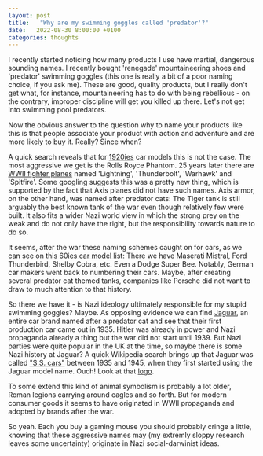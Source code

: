 ```yaml
---
layout: post
title:   "Why are my swimming goggles called 'predator'?"
date:   2022-08-30 8:00:00 +0100
categories: thoughts
---
```


I recently started noticing how many products I use have martial, dangerous sounding names. I recently bought 'renegade' mountaineering shoes and 'predator' swimming goggles (this one is really a bit of a poor naming choice, if you ask me). These are good, quality products, but I really don't get what, for instance, mountaineering has to do with being rebellious - on the contrary, improper discipline will get you killed up there. Let's not get into swimming pool predators.

Now the obvious answer to the question why to name your products like this is that people associate your product with action and adventure and are more likely to buy it. Really? Since when? 

A quick search reveals that for [1920ies](https://www.supercars.net/blog/cars-by-decade/1920s-cars/) car models this is not the case. The most aggressive we get is the Rolls Royce Phantom. 25 years later there are [WWII fighter planes](https://en.wikipedia.org/wiki/List_of_aircraft_of_World_War_II) named 'Lightning', 'Thunderbolt', 'Warhawk' and 'Spitfire'. Some googling suggests this was a pretty new thing, which is supported by the fact that Axis planes did not have such names. Axis armor, on the other hand, was named after predator cats: The Tiger tank is still arguably the best known tank of the war even though relatively few were built. It also fits a wider Nazi world view in which the strong prey on the weak and do not only have the right, but the responsibility towards nature to do so.

It seems, after the war these naming schemes caught on for cars, as we can see on this [60ies car model list](https://www.supercars.net/blog/cars-by-decade/1960s-cars/): There we have Maserati Mistral, Ford Thunderbird, Shelby Cobra, etc. Even a Dodge Super Bee. Notably, German car makers went back to numbering their cars. Maybe, after creating several predator cat themed tanks, companies like Porsche did not want to draw to much attention to that history.

So there we have it - is Nazi ideology ultimately responsible for my stupid swimming goggles? Maybe. As opposing evidence we can find [Jaguar](https://en.wikipedia.org/wiki/Jaguar_Cars), an entire car brand named after a predator cat and see that their first production car came out in 1935. Hitler was already in power and Nazi propaganda already a thing but the war did not start until 1939. But Nazi parties were quite popular in the UK at the time, so maybe there is some Nazi history at Jaguar? A quick Wikipedia search brings up that Jaguar was called ["S.S. cars"](https://en.wikipedia.org/wiki/SS_Cars) between 1935 and 1945, when they first started using the Jaguar model name. Ouch! Look at that [logo](https://en.wikipedia.org/wiki/SS_Cars#/media/File:SScarsbadge.png).

To some extend this kind of animal symbolism is probably a lot older, Roman legions carrying around eagles and so forth. But for modern consumer goods it seems to have originated in WWII propaganda and adopted by brands after the war.

So yeah. Each you buy a gaming mouse you should probably cringe a little, knowing that these aggressive names may (my extremly sloppy research leaves some uncertainty) originate in Nazi social-darwinist 
ideas. 
